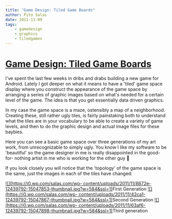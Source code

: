 ```yaml
---
title: "Game Design: Tiled Game Boards"
author: Pito Salas
date: 2011-11-09
tags:
    - gamedesign
    - graphics
    - tiledgames
---
```

# [Game Design: Tiled Game Boards](None)




I've spent the last few weeks in dribs and drabs building a new game for
Android. Lately I got deeper on what it means to have a 'tiled' game space
display where you construct the appearance of the game space by arranging a
series of graphic images based on what's needed for a certain level of the
game. The idea is that you get essentially data driven graphics.

In my case the game space is a maze, ostensibly a map of a neighborhood.
Creating these, still rather ugly tiles, is fairly painstaking both to
understand what the tiles are in your vocabulary to be able to create a
variety of game levels, and then to do the graphic design and actual image
files for these baybies.

Here you can see a basic game space over three generations of my art work,
from unrecognizable to simply ugly. You know I like my software to be
'beautiful' so the game designer in me is really disappointed in the good-for-
nothing artist in me who is working for the other guy 🙂

If you look closely you will notice that the 'topology' of the game space is
the same, just the images in each of the tiles have changed:

[![](https://i0.wp.com/salas.com/wp-
content/uploads/2011/11/8872e-12439792-15047853-thumbnail.jpg?w=584&ssl=1)](<Y.Squarespace.Utils.lightboxAsset\('53a8d948e4b0457dcd6e2af4'\);>)First
Generation [![](https://i0.wp.com/salas.com/wp-
content/uploads/2011/11/42ca1-12439792-15047867-thumbnail.jpg?w=584&ssl=1)](<Y.Squarespace.Utils.lightboxAsset\('53a8d948e4b0457dcd6e2af6'\);>)Second
Generation [![](https://i0.wp.com/salas.com/wp-
content/uploads/2011/11/63af6-12439792-15047898-thumbnail.jpg?w=584&ssl=1)](<Y.Squarespace.Utils.lightboxAsset\('53a8d948e4b0457dcd6e2af8'\);>)Third
generation


